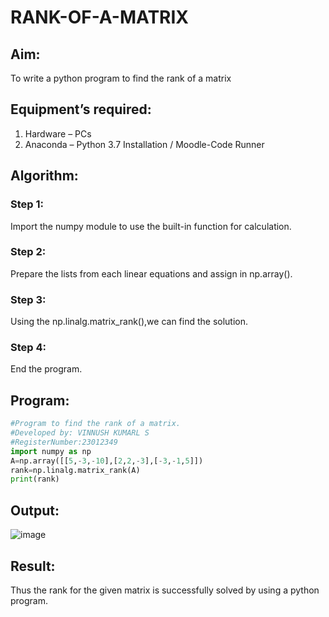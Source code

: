 # RANK-OF-A-MATRIX
## Aim:
To write a python program to find the rank of a matrix
## Equipment’s required:
1. 	Hardware – PCs
2. 	Anaconda – Python 3.7 Installation / Moodle-Code Runner
## Algorithm:
### Step 1: 
Import the numpy module to use the built-in function for calculation.
### Step 2: 
Prepare the lists from each linear equations and assign in np.array().
### Step 3:
Using the np.linalg.matrix_rank(),we can find the solution.
### Step 4: 
End the program.
## Program:
```python
#Program to find the rank of a matrix.
#Developed by: VINNUSH KUMARL S
#RegisterNumber:23012349
import numpy as np
A=np.array([[5,-3,-10],[2,2,-3],[-3,-1,5]])
rank=np.linalg.matrix_rank(A)
print(rank)
```
## Output:
![image](https://github.com/vinnush147/RANK-OF-A-MATRIX/assets/147139234/b1ff4346-1848-4357-a2be-2d8a3477686d)

## Result:
Thus the rank for the given matrix is successfully solved by  using a python program.

